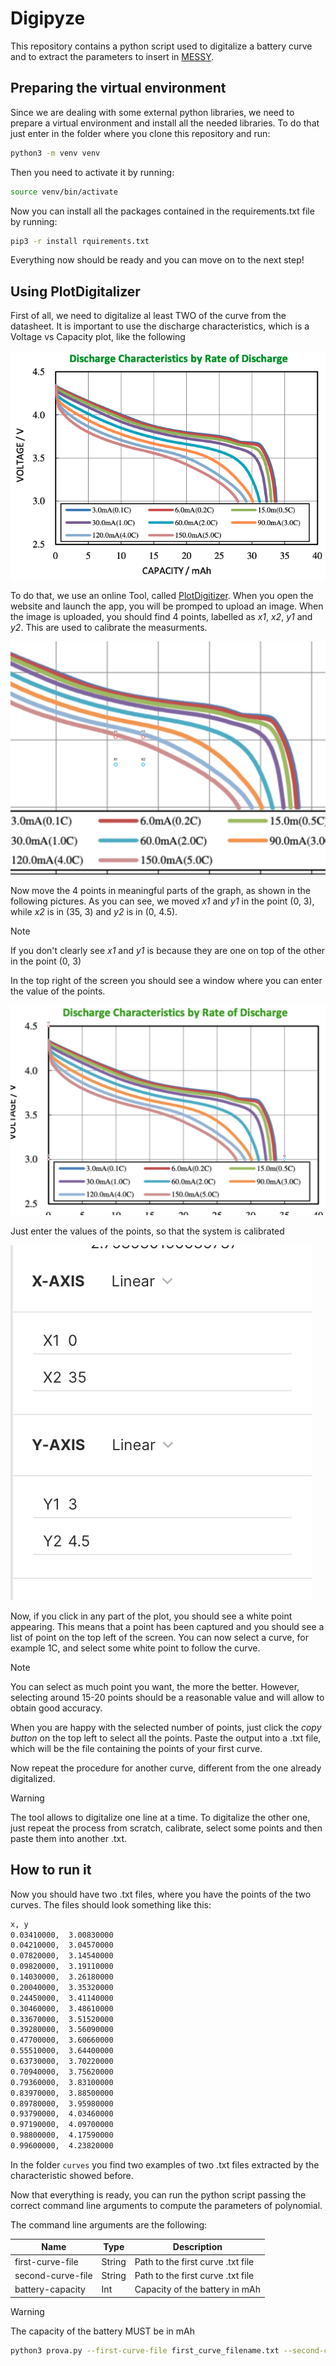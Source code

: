 # Digipyze

This repository contains a python script used to digitalize a battery curve and to extract the parameters to insert in [MESSY](https://github.com/eml-eda/messy).

## Preparing the virtual environment

Since we are dealing with some external python libraries, we need to prepare a virtual environment and install all the needed libraries. To do that just enter in the folder where you clone this repository and run:

```bash
python3 -m venv venv
```

Then you need to activate it by running:

```bash
source venv/bin/activate
```

Now you can install all the packages contained in the requirements.txt file by running:

```bash
pip3 -r install rquirements.txt
```

Everything now should be ready and you can move on to the next step!

## Using PlotDigitalizer


First of all, we need to digitalize al least TWO of the curve from the datasheet. It is important to use the discharge characteristics, which is a Voltage vs Capacity plot, like the following

![alt text](images/battery-characteristics.png)

To do that, we use an online Tool, called [PlotDigitizer](https://plotdigitizer.com/). When you open the website and launch the app, you will be promped to upload an image. 
When the image is uploaded, you should find 4 points, labelled as *x1*, *x2*, *y1* and *y2*. This are used to calibrate the measurments. 

![alt text](images/x-and-y.png)

Now move the 4 points in meaningful parts of the graph, as shown in the following pictures. As you can see, we moved *x1* and *y1* in the point (0, 3), while *x2* is in (35, 3) and *y2* is in (0, 4.5). 

> [!NOTE]
> If you don't clearly see *x1* and *y1* is because they are one on top of the other in the point (0, 3)


In the top right of the screen you should see a window where you can enter the value of the points. 

![alt text](images/points.png)

Just enter the values of the points, so that the system is calibrated

![alt text](images/calibration.png)

Now, if you click in any part of the plot, you should see a white point appearing. This means that a point has been captured and you should see a list of point on the top left of the screen. You can now select a curve, for example 1C, and select some white point to follow the curve. 

> [!NOTE]
> You can select as much point you want, the more the better. However, selecting around 15-20 points should be a reasonable value and will allow to obtain good accuracy.

When you are happy with the selected number of points, just click the *copy button* on the top left to select all the points. Paste the output into a .txt file, which will be the file containing the points of your first curve. 

Now repeat the procedure for another curve, different from the one already digitalized.

> [!WARNING]
> The tool allows to digitalize one line at a time. To digitalize the other one, just repeat the process from scratch, calibrate, select some points and then paste them into another .txt.


## How to run it

Now you should have two .txt files, where you have the points of the two curves. The files should look something like this:

```txt
x, y
0.03410000,  3.00830000
0.04210000,  3.04570000
0.07820000,  3.14540000
0.09820000,  3.19110000
0.14030000,  3.26180000
0.20040000,  3.35320000
0.24450000,  3.41140000
0.30460000,  3.48610000
0.33670000,  3.51520000
0.39280000,  3.56090000
0.47700000,  3.60660000
0.55510000,  3.64400000
0.63730000,  3.70220000
0.70940000,  3.75620000
0.79360000,  3.83100000
0.83970000,  3.88500000
0.89780000,  3.95980000
0.93790000,  4.03460000
0.97190000,  4.09700000
0.98800000,  4.17590000
0.99600000,  4.23820000
```
In the folder `curves` you find two examples of two .txt files extracted by the characteristic showed before. 

Now that everything is ready, you can run the python script passing the correct command line arguments to compute the parameters of polynomial.

The command line arguments are the following:

| Name              | Type   | Description                       |
|-------------------|--------|-----------------------------------|
| first-curve-file  | String | Path to the first curve .txt file |
| second-curve-file | String | Path to the first curve .txt file |
| battery-capacity  | Int    | Capacity of the battery in mAh    |



> [!WARNING]
> The capacity of the battery MUST be in mAh

```bash
python3 prova.py --first-curve-file first_curve_filename.txt --second-curve-file second_curve_filename.txt --battery-capacity battery_capacity_in_mAh
```

